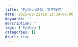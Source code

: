 ```yaml
---
title: "Python基础：文件操作"
date: 2021-02-22T16:12:39+08:00
keywords: ''
description: ''
tags: ['Python']
categories: []
draft: true
---
```

